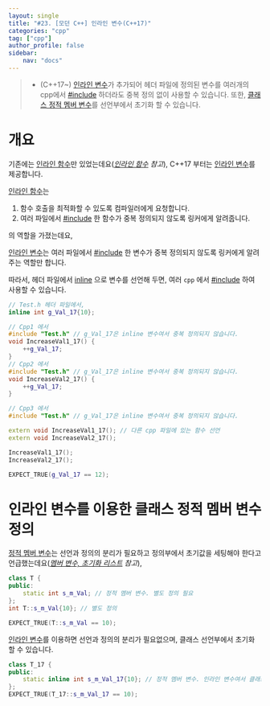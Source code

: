```yaml
---
layout: single
title: "#23. [모던 C++] 인라인 변수(C++17)"
categories: "cpp"
tag: ["cpp"]
author_profile: false
sidebar: 
    nav: "docs"
---
```


> * (C++17~) [인라인 변수](https://tango1202.github.io/cpp/modern-cpp-inline-variable/)가 추가되어 헤더 파일에 정의된 변수를 여러개의 cpp에서 [#include](https://tango1202.github.io/legacy-cpp-guide/legacy-cpp-guide-preprocessor/#include) 하더라도 중복 정의 없이 사용할 수 있습니다. 또한, [클래스 정적 멤버 변수](https://tango1202.github.io/legacy-cpp-guide/legacy-cpp-guide-static-extern-lifetime/#%EC%A0%95%EC%A0%81-%EB%A9%A4%EB%B2%84-%EB%B3%80%EC%88%98)를 선언부에서 초기화 할 수 있습니다.

# 개요

기존에는 [인라인 함수](https://tango1202.github.io/legacy-cpp-guide/legacy-cpp-guide-inline/)만 있었는데요(*[인라인 함수](https://tango1202.github.io/legacy-cpp-guide/legacy-cpp-guide-inline/) 참고*), C++17 부터는 [인라인 변수](https://tango1202.github.io/cpp/modern-cpp-inline-variable/)를 제공합니다.

[인라인 함수](https://tango1202.github.io/legacy-cpp-guide/legacy-cpp-guide-inline/)는 

1. 함수 호출을 최적화할 수 있도록 컴파일러에게 요청합니다.
2. 여러 파일에서 [#include](https://tango1202.github.io/legacy-cpp-guide/legacy-cpp-guide-preprocessor/#include) 한 함수가 중복 정의되지 않도록 링커에게 알려줍니다.

의 역할을 가졌는데요,

[인라인 변수](https://tango1202.github.io/cpp/modern-cpp-inline-variable/)는 여러 파일에서 [#include](https://tango1202.github.io/legacy-cpp-guide/legacy-cpp-guide-preprocessor/#include) 한 변수가 중복 정의되지 않도록 링커에게 알려주는 역할만 합니다.

따라서, 헤더 파일에서 [inline](https://tango1202.github.io/legacy-cpp-guide/legacy-cpp-guide-inline/) 으로 변수를 선언해 두면, 여러 `cpp` 에서 [#include](https://tango1202.github.io/legacy-cpp-guide/legacy-cpp-guide-preprocessor/#include) 하여 사용할 수 있습니다.

```cpp
// Test.h 헤더 파일에서,
inline int g_Val_17{10};

// Cpp1 에서
#include "Test.h" // g_Val_17은 inline 변수여서 중복 정의되지 않습니다.
void IncreaseVal1_17() {
    ++g_Val_17; 
}
// Cpp2 에서
#include "Test.h" // g_Val_17은 inline 변수여서 중복 정의되지 않습니다.
void IncreaseVal2_17() { 
    ++g_Val_17;
}

// Cpp3 에서
#include "Test.h" // g_Val_17은 inline 변수여서 중복 정의되지 않습니다.

extern void IncreaseVal1_17(); // 다른 cpp 파일에 있는 함수 선언
extern void IncreaseVal2_17();

IncreaseVal1_17();
IncreaseVal2_17();

EXPECT_TRUE(g_Val_17 == 12); 
```

# 인라인 변수를 이용한 클래스 정적 멤버 변수 정의

[정적 멤버 변수](https://tango1202.github.io/legacy-cpp-guide/legacy-cpp-guide-static-extern-lifetime/#%EC%A0%95%EC%A0%81-%EB%A9%A4%EB%B2%84-%EB%B3%80%EC%88%98)는 선언과 정의의 분리가 필요하고 정의부에서 초기값을 세팅해야 한다고 언급했는데요(*[멤버 변수, 초기화 리스트](https://tango1202.github.io/legacy-cpp-oop/legacy-cpp-oop-member-variable/) 참고*),

```cpp
class T {
public:
    static int s_m_Val; // 정적 멤버 변수. 별도 정의 필요
};
int T::s_m_Val{10}; // 별도 정의

EXPECT_TRUE(T::s_m_Val == 10);
```

[인라인 변수](https://tango1202.github.io/cpp/modern-cpp-inline-variable/)를 이용하면 선언과 정의의 분리가 필요없으며, 클래스 선언부에서 초기화 할 수 있습니다.

```cpp
class T_17 {
public:
    static inline int s_m_Val_17{10}; // 정적 멤버 변수. 인라인 변수여서 클래스 선언부에서 정의 및 초기화가 가능합니다. 
};
EXPECT_TRUE(T_17::s_m_Val_17 == 10);
```